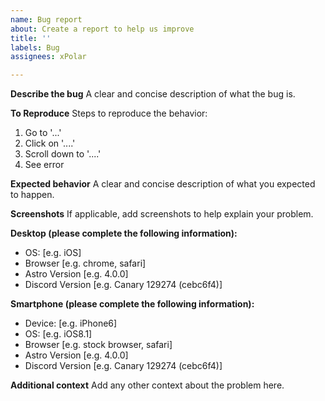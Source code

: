 ```yaml
---
name: Bug report
about: Create a report to help us improve
title: ''
labels: Bug
assignees: xPolar

---
```


**Describe the bug**
A clear and concise description of what the bug is.

**To Reproduce**
Steps to reproduce the behavior:
1. Go to '...'
2. Click on '....'
3. Scroll down to '....'
4. See error

**Expected behavior**
A clear and concise description of what you expected to happen.

**Screenshots**
If applicable, add screenshots to help explain your problem.

**Desktop (please complete the following information):**
 - OS: [e.g. iOS]
 - Browser [e.g. chrome, safari]
 - Astro Version [e.g. 4.0.0]
 - Discord Version [e.g. Canary 129274 (cebc6f4)]

**Smartphone (please complete the following information):**
 - Device: [e.g. iPhone6]
 - OS: [e.g. iOS8.1]
 - Browser [e.g. stock browser, safari]
 - Astro Version [e.g. 4.0.0]
 - Discord Version [e.g. Canary 129274 (cebc6f4)]

**Additional context**
Add any other context about the problem here.
